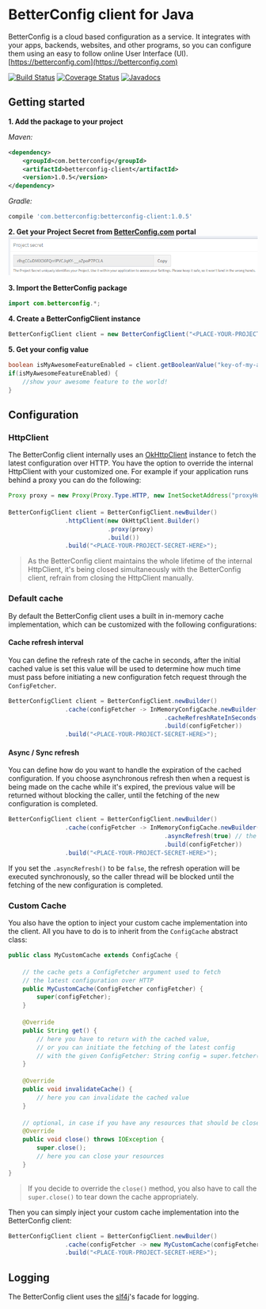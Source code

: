 # BetterConfig client for Java
BetterConfig is a cloud based configuration as a service. It integrates with your apps, backends, websites, and other programs, so you can configure them using an easy to follow online User Interface (UI). [https://betterconfig.com](https://betterconfig.com)

[![Build Status](https://travis-ci.org/BetterConfig/BetterConfigClient-java.svg?branch=master)](https://travis-ci.org/BetterConfig/BetterConfigClient-java) [![Coverage Status](https://img.shields.io/codecov/c/github/BetterConfig/BetterConfigClient-java.svg)](https://codecov.io/gh/BetterConfig/BetterConfigClient-java) [![Javadocs](http://javadoc.io/badge/com.betterconfig/betterconfig-client.svg)](http://javadoc.io/doc/com.betterconfig/betterconfig-client)

## Getting started

**1. Add the package to your project**

*Maven:*
```xml
<dependency>
    <groupId>com.betterconfig</groupId>
    <artifactId>betterconfig-client</artifactId>
    <version>1.0.5</version>
</dependency>
```
*Gradle:*
```groovy
compile 'com.betterconfig:betterconfig-client:1.0.5'
```
**2. Get your Project Secret from [BetterConfig.com](https://betterconfig.com) portal**
![YourConnectionUrl](https://raw.githubusercontent.com/BetterConfig/BetterConfigClient-dotnet/master/media/readme01.png  "YourProjectToken")

**3. Import the BetterConfig package**
```java
import com.betterconfig.*;
```

**4. Create a BetterConfigClient instance**
```java
BetterConfigClient client = new BetterConfigClient("<PLACE-YOUR-PROJECT-SECRET-HERE>");
```
**5. Get your config value**
```java
boolean isMyAwesomeFeatureEnabled = client.getBooleanValue("key-of-my-awesome-feature", false);
if(isMyAwesomeFeatureEnabled) {
    //show your awesome feature to the world!
}
```
## Configuration
### HttpClient
The BetterConfig client internally uses an [OkHttpClient](https://github.com/square/okhttp) instance to fetch the latest configuration over HTTP. You have the option to override the internal HttpClient with your customized one. For example if your application runs behind a proxy you can do the following:
```java
Proxy proxy = new Proxy(Proxy.Type.HTTP, new InetSocketAddress("proxyHost", proxyPort));

BetterConfigClient client = BetterConfigClient.newBuilder()
                .httpClient(new OkHttpClient.Builder()
                            .proxy(proxy)
                            .build())
                .build("<PLACE-YOUR-PROJECT-SECRET-HERE>");
```
> As the BetterConfig client maintains the whole lifetime of the internal HttpClient, it's being closed simultaneously with the BetterConfig client, refrain from closing the HttpClient manually.

### Default cache
By default the BetterConfig client uses a built in in-memory cache implementation, which can be customized with the following configurations:
#### Cache refresh interval
You can define the refresh rate of the cache in seconds, after the initial cached value is set this value will be used to determine how much time must pass before initiating a new configuration fetch request through the `ConfigFetcher`.
```java
BetterConfigClient client = BetterConfigClient.newBuilder()
                .cache(configFetcher -> InMemoryConfigCache.newBuilder()
                                            .cacheRefreshRateInSeconds(2) // the cache will expire in 2 seconds
                                            .build(configFetcher))
                .build("<PLACE-YOUR-PROJECT-SECRET-HERE>");
```
#### Async / Sync refresh
You can define how do you want to handle the expiration of the cached configuration. If you choose asynchronous refresh then 
when a request is being made on the cache while it's expired, the previous value will be returned without blocking the caller, 
until the fetching of the new configuration is completed.
```java
BetterConfigClient client = BetterConfigClient.newBuilder()
                .cache(configFetcher -> InMemoryConfigCache.newBuilder()
                                            .asyncRefresh(true) // the refresh will be executed asynchronously
                                            .build(configFetcher))
                .build("<PLACE-YOUR-PROJECT-SECRET-HERE>");
```
If you set the `.asyncRefresh()` to be `false`, the refresh operation will be executed synchronously, 
so the caller thread will be blocked until the fetching of the new configuration is completed.

### Custom Cache
You also have the option to inject your custom cache implementation into the client. All you have to do is to inherit from the `ConfigCache` abstract class:
```java
public class MyCustomCache extends ConfigCache {

    // the cache gets a ConfigFetcher argument used to fetch
    // the latest configuration over HTTP
    public MyCustomCache(ConfigFetcher configFetcher) {
        super(configFetcher);
    }

    @Override
    public String get() {
        // here you have to return with the cached value,
        // or you can initiate the fetching of the latest config
        // with the given ConfigFetcher: String config = super.fetcher().getConfigurationJsonString();
    }

    @Override
    public void invalidateCache() {
        // here you can invalidate the cached value
    }

    // optional, in case if you have any resources that should be closed
    @Override
    public void close() throws IOException {
        super.close();
        // here you can close your resources
    }
}
```
> If you decide to override the `close()` method, you also have to call the `super.close()` to tear down the cache appropriately.

Then you can simply inject your custom cache implementation into the BetterConfig client:
```java
BetterConfigClient client = BetterConfigClient.newBuilder()
                .cache(configFetcher -> new MyCustomCache(configFetcher)) // inject your custom cache
                .build("<PLACE-YOUR-PROJECT-SECRET-HERE>");
```

## Logging
The BetterConfig client uses the [slf4j](https://www.slf4j.org)'s facade for logging.
